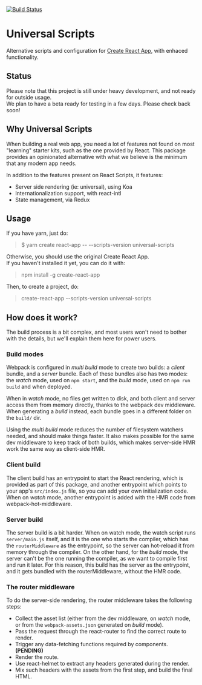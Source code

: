 [![Build Status](https://travis-ci.org/GlueDigital/universal-scripts.svg?branch=master)](https://travis-ci.org/GlueDigital/universal-scripts)

# Universal Scripts
Alternative scripts and configuration for [Create React App](https://github.com/facebookincubator/create-react-app), with enhaced functionality.

## Status
Please note that this project is still under heavy development, and not ready for outside usage.<br>
We plan to have a beta ready for testing in a few days. Please check back soon!

## Why Universal Scripts
When building a real web app, you need a lot of features not found on most "learning" starter kits, such as the one provided by React. This package provides an opinionated alternative with what we believe is the minimum that any modern app needs.

In addition to the features present on React Scripts, it features:
 - Server side rendering (ie: universal), using Koa
 - Internationalization support, with react-intl
 - State management, via Redux

## Usage
If you have yarn, just do:
> $ yarn create react-app -- --scripts-version universal-scripts <app-name>

Otherwise, you should use the original Create React App.<br>
If you haven't installed it yet, you can do it with:
> npm install -g create-react-app

Then, to create a project, do:
> create-react-app --scripts-version universal-scripts <app-name>


## How does it work?
The build process is a bit complex, and most users won't need to bother with the details, but we'll explain them here for power users.

### Build modes
Webpack is configured in *multi build* mode to create two builds: a *client* bundle, and a *server* bundle.
Each of these bundles also has two modes: the *watch* mode, used on `npm start`, and the *build* mode, used on `npm run build` and when deployed.

When in *watch* mode, no files get written to disk, and both client and server access them from memory directly, thanks to the webpack dev middleware. When generating a *build* instead, each bundle goes in a different folder on the `build/` dir.

Using the *multi build* mode reduces the number of filesystem watchers needed, and should make things faster. It also makes possible for the same dev middleware to keep track of both builds, which makes server-side HMR work the same way as client-side HMR.

### Client build
The client build has an entrypoint to start the React rendering, which is provided as part of this package, and another entrypoint which points to your app's `src/index.js` file, so you can add your own initialization code. When on *watch* mode, another entrypoint is added with the HMR code from webpack-hot-middleware.

### Server build
The server build is a bit harder. When on watch mode, the watch script runs `server/main.js` itself, and it is the one who starts the compiler, which has the `routerMiddleware` as the entrypoint, so the server can hot-reload it from memory through the compiler. On the other hand, for the *build* mode, the server can't be the one running the compiler, as we want to compile first and run it later. For this reason, this build has the server as the entrypoint, and it gets bundled with the routerMiddleware, without the HMR code.

### The router middleware
To do the server-side rendering, the router middleware takes the following steps:
- Collect the asset list (either from the dev middleware, on *watch* mode, or from the `webpack-assets.json` generated on *build* mode).
- Pass the request through the react-router to find the correct route to render.
- Trigger any data-fetching functions required by components. **(PENDING)**
- Render the route.
- Use react-helmet to extract any headers generated during the render.
- Mix such headers with the assets from the first step, and build the final HTML.
